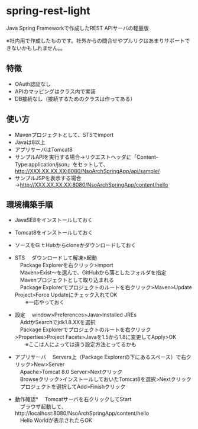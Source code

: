 # spring-rest-light
Java Spring Frameworkで作成したREST APIサーバの軽量版

※社内用で作成したものです。社外からの問合せやプルリクはあまりサポートできないかもしれません。。

## 特徴
* OAuth認証なし
* APIのマッピングはクラス内で実装
* DB接続なし（接続するためのクラスは作ってある）

## 使い方
* Mavenプロジェクトとして、STSでimport
* Javaは8以上
* アプリサーバはTomcat8
* サンプルAPIを実行する場合→リクエストヘッダに「Content-Type:application/json」をセットして、http://XXX.XX.XX.XX:8080/NsoArchSpringApp/api/sample/
* サンプルJSPを表示する場合→http://XXX.XX.XX.XX:8080/NsoArchSpringApp/content/hello

## 環境構築手順
* JavaSE8をインストールしておく
* Tomcat8をインストールしておく
* ソースをGiｔHubからcloneかダウンロードしておく

* STS
　ダウンロードして解凍>起動  
　Package Explorerを右クリック>import  
　Maven>Exist～を選んで、GitHubから落としたフォルダを指定  
　Mavenプロジェクトとして取り込まれる  
　Package Explorerでプロジェクトのルートを右クリック>Maven>Update Project>Force Updateにチェック入れてOK  
　　※一応やっておく  

* 設定
　window>Preferences>Java>Installed JREs  
　AddかSearchでjdk1.8.XXを選択  
　Package Explorerでプロジェクトのルートを右クリック>Properties>Project Facets>Javaを1.5から1.8に変更してApply>OK  
　　※ここは人によっては違う設定方法とってるかも  

* アプリサーバ
　Servers上（Package Explorerの下にあるスペース）で右クリック>New>Server  
　Apache>Tomcat 8.0 Server>Nextクリック  
　Browseクリック>インストールしておいたTomcat8を選択>Nextクリック  
　プロジェクトを選択してAdd>Finishクリック  

* 動作確認* 
　Tomcatサーバを右クリックしてStart  
　ブラウザ起動して、http://localhost:8080/NsoArchSpringApp/content/hello  
　Hello Worldが表示されたらOK  
